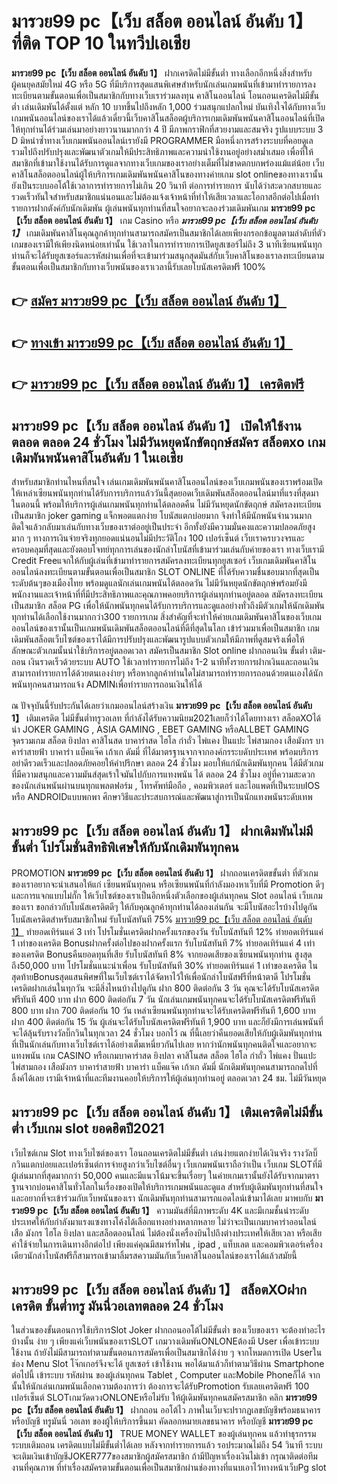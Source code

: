 # มารวย99 pc【เว็บ สล็อต ออนไลน์ อันดับ 1】  ที่ติด TOP 10 ในทวีปเอเชีย

**มารวย99 pc【เว็บ สล็อต ออนไลน์ อันดับ 1】** ฝากเครดิตไม่มีขั้นต่ำ  ทางเลือกอีกหนึ่งสิ่งสำหรับผู้คนยุคสมัยใหม่ 4G หรือ 5G ที่มีบริการสุดแสนพิเศษสำหรับนักเล่นเกมพนันที่เข้ามาทำรายการลงทะเบียนตามขั้นตอนเพื่อเป็นสมาชิกกับทางเว็บเราร่วมลงทุน คาสิโนออนไลน์ โอนถอนเครดิตไม่มีขั้นต่ำ เล่นเดิมพันได้ตั้งแต่ หลัก 10 บาทขึ้นไปถึงหลัก 1,000 ร่วมสนุกแปลกใหม่ บันเทิงใจได้กับทางเว็บเกมพนันออนไลน์ของเราได้แล้วเดี๋ยวนี้เว็บคาสิโนสล็อตผู้บริการเกมเดิมพันพนันคาสิโนออนไลน์ที่เปิดให้ทุกท่านได้ร่วมเล่นมาอย่างยาวนานมากกว่า 4 ปี มีภาพกราฟิกที่สวยงามและสมจริง รูปแบบระบบ 3 D
มิหนำซ้ำทางเว็บเกมพนันออนไลน์เรายังมี  PROGRAMMER มือหนึ่งการสร้างระบบที่คอยดูเล  รวมไปถึงปรับปรุงและพัฒนาตัวเกมให้มีประสิทธิภาพและความน่าใช้งานอยู่อย่างสม่ำเสมอ เพื่อที่ให้สมาชิกที่เข้ามาใช้งานได้รับการดูแลจากทางเว็บเกมของเราอย่างเต็มที่ไม่ขาดตกบกพร่องแม้แต่น้อย เว็บคาสิโนสล็อตออนไลน์ผู้ให้บริการเกมเดิมพันพนันคาสิโนของทางค่ายเกม slot onlineของทางเรานั้นยังเป็นระบบออโต้ใช้เวลาการทำรายการไม่เกิน 20 วินาที ต่อการทำรายการ นับได้ว่าสะดวกสบายและรวดเร็วทันใจสำหรับสมาชิกแน่นอนและไม่ต้องแจ้งเจ้าหน้าที่ทำให้เสียเวลาและโอกาสอีกต่อไปเมื่อทำรายการฝากตังค์กับนักเดิมพัน
ผู้เล่นพนันทุกท่านที่สนใจอยากจะลองร่วมเดิมพันเกม **มารวย99 pc【เว็บ สล็อต ออนไลน์ อันดับ 1】** เกม Casino  หรือ ***มารวย99 pc【เว็บ สล็อต ออนไลน์ อันดับ 1】*** เกมเดิมพันคาสิโนคุณลูกค้าทุกท่านสามารถสมัครเป็นสมาชิกได้เลยเพียงกรอกข้อมูลตามลำดับที่ตัวเกมของเรามีให้เพียงนิดหน่อยเท่านั้น ใช้เวลาในการทำรายการเปิดยูสเซอร์ไม่ถึง 3 นาทีเซียนพนันทุกท่านก็จะได้รับยูสเซอร์และรหัสผ่านเพื่อที่จะเข้ามาร่วมสนุกสุดมันส์กับเว็บคาสิโนของเราลงทะเบียนตามขั้นตอนเพื่อเป็นสมาชิกกับทางเว็บพนันของเราเวลานี้รับเลยโบนัสเครดิตฟรี 100%

## 👉 [สมัคร มารวย99 pc【เว็บ สล็อต ออนไลน์ อันดับ 1】](https://archa888.com/)
## 👉 [ทางเข้า มารวย99 pc【เว็บ สล็อต ออนไลน์ อันดับ 1】](https://archa888.com/)
## 👉 [มารวย99 pc【เว็บ สล็อต ออนไลน์ อันดับ 1】 เครดิตฟรี](https://archa888.com/)

## มารวย99 pc【เว็บ สล็อต ออนไลน์ อันดับ 1】 เปิดให้ใช้งานตลอด ตลอด 24 ชั่วโมง ไม่มีวันหยุดนักขัตฤกษ์สมัคร สล็อตxo เกมเดิมพันพนันคาสิโนอันดับ 1 ในเอเชีย

สำหรับสมาชิกท่านไหนที่สนใจ เล่นเกมเดิมพันพนันคาสิโนออนไลน์ของเว็บเกมพนันของเราพร้อมเปิดให้เหล่าเซียนพนันทุกท่านได้รับการบริการแล้ววันนี้สุดยอดเว็บเดิมพันสล็อตออนไลน์มาที่แรงที่สุดมาในตอนนี้ พร้อมให้บริการผู้เล่นเกมพนันทุกท่านได้ตลอดคืน ไม่มีวันหยุดนักขัตฤกษ์ สมัครลงทะเบียนเป็นสมาชิก joker gaming แจ็กพอตแตกง่าย โบนัสแตกบ่อยมาก จึงทำให้มีนักพนันจำนวนมากติดใจแล้วกลับมาเล่นกับทางเว็บของเราต่ออยู่เป็นประจำ อีกทั้งยังมีความมั่นคงและความปลอดภัยสูงมาก ๆ ทางการเงินจ่ายจริงทุกยอดแน่นอนไม่มีประวัติโกง 100 เปอร์เซ็นต์ เว็บเราครบวงจรและครอบคลุมที่สุดและยังตอบโจทย์ทุกการเล่นของนักล่าโบนัสที่เข้ามาร่วมเล่นกับค่ายของเรา
ทางเว็บเรามี Credit Freeแจกให้กับผู้เล่นที่เข้ามาทำรายการสมัครลงทะเบียนทุกยูสเซอร์ เว็บเกมเดิมพันคาสิโนออนไลน์ลงทะเบียนตามขั้นตอนเพื่อเป็นสมาชิก SLOT ONLINE ที่ได้รับความชื่นชอบมากที่สุดเป็นระดับต้นๆของเมืองไทย พร้อมดูแลนักเล่นเกมพนันได้ตลอดวัน ไม่มีวันหยุดนักขัตฤกษ์พร้อมยังมีพนักงานและเจ้าหน้าที่ที่มีประสิทธิภาพและคุณภาพคอยบริการผู้เล่นทุกท่านอยู่ตลอด สมัครลงทะเบียนเป็นสมาชิก สล็อต PG เพื่อให้นักพนันทุกคนได้รับการบริการและดูแลอย่างทั่วถึงมีตัวเกมให้นักเดิมพันทุกท่านได้เลือกใช้งานมากกว่า300 รายการเกม
สิ่งสำคัญที่จะทำให้ค่ายเกมเดิมพันคาสิโนของเว็บเกมออนไลน์ของเรานั้นเป็นเกมพนันเดิมพันสล็อตออนไลน์ที่ดีที่สุดในโลก เข้าร่วมมาเพื่อเป็นสมาชิก  เกมเดิมพันสล็อตเว็บไซต์ของเราได้มีการปรับปรุงและพัฒนารูปแบบตัวเกมให้มีภาพที่ดูสมจริงเพื่อให้ลักษณะตัวเกมนั้นน่าใช้บริการอยู่ตลอดเวลา สมัครเป็นสมาชิก Slot online ฝากถอนเงิน ขั้นต่ำ เติม-ถอน เงินรวดเร็วด้วยระบบ AUTO ใช้เวลาทำรายการไม่ถึง 1-2 นาทีทั้งรายการฝากเงินและถอนเงินสามารถทำรายการได้ด้วยตนเองง่ายๆ หรือหากลูกค้าท่านใดไม่สามารถทำรายการถอนด้วยตนเองได้นักพนันทุกคนสามารถแจ้ง ADMINเพื่อทำรายการถอนเงินให้ได้

ณ ปัจจุบันนี้รับประกันได้เลยว่าเกมออนไลน์สร้างเงิน **มารวย99 pc【เว็บ สล็อต ออนไลน์ อันดับ 1】** เติมเครดิต ไม่มีขั้นต่ำทรูวอเลท ที่กำลังได้รับความนิยม2021เลยก็ว่าได้โดยทางเรา สล็อตXOได้นำ JOKER GAMING , ASIA GAMING , EBET GAMING หรือALLBET GAMING จุดรวมเกม สล็อต ยิงปลา คาสิโนสด บาคาร่าสด ไฮโล กำถั่ว ไพ่แคง ปั่นแปะ ไพ่สามกอง เสือมังกร บาคาร่าสายฟ้า บาคาร่า แบ็คแจ๊ค เก้าเก ดัมมี่ ที่ได้มาตรฐานจากจากองค์กรระบดับประเทศ พร้อมบริการอย่าดีรวดเร็วและปลอดภัยคอยให้คำปรึกษา ตลอด 24 ชั่วโมง มอบให้แก่นักเดิมพันทุกคน ได้มีตัวเกมที่มีความสนุกและความมันส์สุดเร้าใจมันไปกับการแทงพนัน ได้ ตลอด 24 ชั่วโมง อยู่ที่ความสะดวกของนักเล่นพนันผ่านบนทุกแพลตฟอร์ม , โทรศัพท์มือถือ , คอมพิวเตอร์ และไอแพดที่เป็นระบบIOS หรือ ANDROIDแบบพกพา ศึกษาวิธีและประสบการณ์และพัฒนาสู่การเป็นนักแทงพนันระดับเทพ

## มารวย99 pc【เว็บ สล็อต ออนไลน์ อันดับ 1】 ฝากเดิมพันไม่มีขั้นต่ำ โปรโมชั่นสิทธิพิเศษให้กับนักเดิมพันทุกคน

 PROMOTION  **มารวย99 pc【เว็บ สล็อต ออนไลน์ อันดับ 1】** ฝากถอนเครดิตขขั้นต่ำ ที่ตัวเกมของเราอยากจะนำเสนอให้แก่  เซียนพนันทุกคน หรือเซียนพนันที่กำลังมองหาเว็บที่มี  Promotion ดีๆ และการแจกแบบไม่กั๊ก ให้เว็บไซต์ของเราเป็นอีกหนึ่งตัวเลือกของผู้เล่นทุกคน Slot ออนไลน์ เว็บเกมของเรา ขอกล่าวกับโบนัสเครดิตดีๆ ให้กับคุณลูกค้าทุกท่านได้ลองเล่นกัน จะมีโบนัสอะไรบ้างไปดูกัน
โบนัสเครดิตสำหรับสมาชิกใหม่ รับโบนัสทันที 75% [มารวย99 pc【เว็บ สล็อต ออนไลน์ อันดับ 1】](https://archa888.com/) ทำยอดเทิร์นแค่ 3 เท่า
โปรโมชั่นเครดิตฝากครั้งแรกของวัน รับโบนัสทันที 12% ทำยอดเทิร์นแค่ 1 เท่าของเครดิต
Bonusฝากครั้งต่อไปของฝากครั้งแรก รับโบนัสทันที 7% ทำยอดเทิร์นแค่ 4 เท่าของเครดิต
Bonusคืนยอดทุนที่เสีย รับโบนัสทันที 8% จากยอดเสียของเซียนพนันทุกท่าน สูงสุดถึง50,000 บาท
โปรโมชั่นแนะนำเพื่อน รับโบนัสทันที 30% ทำยอดเทิร์นแค่ 1 เท่าของเครดิต
ในสุดท้ายBonusสุดแสนพิศษที่ในเว็บไซต์เราได้จัดหาไว้ให้เพื่อนักล่าโบนัสฟรีที่หน้าตาดี โปรโมชั่นเครดิตฝากเล่นในทุกวัน จะมีสิ่งไหนบ้างไปดูกัน
ฝาก 800 ติดต่อกัน 3 วัน คุณจะได้รับโบนัสเครดิตฟรีทันที 400 บาท
ฝาก 600 ติดต่อกัน 7 วัน นักเล่นเกมพนันทุกคนจะได้รับโบนัสเครดิตฟรีทันที 800 บาท
ฝาก 700 ติดต่อกัน 10 วัน เหล่าเซียนพนันทุกท่านจะได้รับเครดิตฟรีทันที 1,600 บาท
ฝาก 400 ติดต่อกัน 15 วัน ผู้เล่นจะได้รับโบนัสเครดิตฟรีทันที 1,900 บาท
และก็ยังมีการเล่นพนันที่จะได้ลุ้นรับรางวัลบิ๊กวินในทุกเวลา 24 ชั่วโมง บอกไว้ ณ ที่นี้เลยว่าคืนยอดเสียให้กับผู้เดิมพันทุกท่านที่เป็นนักเล่นกับทางเว็บไซต์เราได้อย่างเต็มเหนี่ยวกันไปเลย หากว่านักพนันทุกคนติดใจและอยากจะแทงพนัน เกม CASINO หรือเกมบาคาร่าสด ยิงปลา คาสิโนสด สล็อต ไฮโล กำถั่ว ไพ่แคง ปั่นแปะ ไพ่สามกอง เสือมังกร บาคาร่าสายฟ้า บาคาร่า แบ็คแจ๊ค เก้าเก ดัมมี่ นักเดิมพันทุกคนสามารถกดไปที่ลิ้งค์ได้เลย เรามีเจ้าหน้าที่และทีมงานคอยให้บริการให้ผู้เล่นทุกท่านอยู่ ตลอดเวลา 24 ชม. ไม่มีวันหยุด

## มารวย99 pc【เว็บ สล็อต ออนไลน์ อันดับ 1】 เติมเครดิตไม่มีขั้นต่ำ  เว็บเกม slot ยอดฮิตปี2021

เว็บไซต์เกม Slot ทางเว็บไซต์ของเรา โอนถอนเครดิตไม่มีขั้นต่ำ เล่นง่ายแตกง่ายได้เงินจริง รางวัลบิ๊กวินแตกบ่อยและเปอร์เซ็นต์การจ่ายสูงกว่าเว็บไซต์อื่นๆ เว็บเกมพนันเราถือว่าเป็น เว็บเกม SLOTที่มีผู้เล่นมากที่สุดมากกว่า 50,000 คนและมีแนวโน้มจะขึ้นเรื่อยๆ ในค่ายเกมเรานั้นยังได้รับจากมาตราฐานจากบ่อนคาสิโนทั่วโลกในเรื่องของเปิดให้บริการเกมพนันและดูแล สำหรับผู้เดิมพันทุกท่านที่สนใจและอยากที่จะเข้าร่วมกับเว็บพนันของเรา นักเดิมพันทุกท่านสามารถแอดไลน์เข้ามาได้เลย
	มาพบกับ **มารวย99 pc【เว็บ สล็อต ออนไลน์ อันดับ 1】** ความมันส์ที่มีภาพระดับ 4K และมีเกมชั้นนำระดับประเทศให้กับกำลังมาแรงแซงทางโค้งได้เลือกแทงอย่างหลากหลาย  ไม่ว่าจะเป็นเกมบาคาร่าออนไลน์ เสือ มังกร ไฮโล ยิงปลา และสล็อตออนไลน์ ไม่ต้องนั่งเครื่องบินไปถึงต่างประเทศให้เสียเวลา หรือเสียค่าใช้จ่ายในการเดินทางอีกต่อไป เพียงแค่คุณมีสมาร์ทโฟน , ipad , แท็บเลต และคอมพิวเตอร์เครื่องเดียวนักล่าโบนัสฟรีก็สามารถเข้ามาลิ้มรสความมันกับเว็บคาสิโนออนไลน์ของเราได้แล้วสมัยนี้

## มารวย99 pc【เว็บ สล็อต ออนไลน์ อันดับ 1】 สล็อตXOฝากเครดิต ขั้นต่ำทรู มันนี่วอเลทตลอด 24 ชั่วโมง

ในส่วนของขั้นตอนการใช้บริการSlot Joker ฝากถอนออโต้ไม่มีขั้นต่ำ ของเว็บของเรา จะต้องทำอะไรบ้างนั้น ง่าย ๆ เพียงแค่เว็บพนันของเราSLOT เกมวางเดิมพันONLONEต้องมี User เพื่อเข้าระบบใช้งาน ถ้ายังไม่มีสามารถทำตามขั้นตอนการสมัครเพื่อเป็นสมาชิกได้ง่าย ๆ จากโหมดการเปิด Userในช่อง Menu Slot โจ๊กเกอร์จึงจะได้ ยูสเซอร์ เข้าใช้งาน พอได้มาแล้วก็ทำตามวิธีผ่าน Smartphone ต่อไปนี้
เข้าระบบ รหัสผ่าน  ของผู้เล่นทุกคน Tablet , Computer และMobile Phoneก็ได้
จากนั้นให้นักเล่นเกมพนันเลือกความต้องการว่า ต้องการจะได้รับPromotion รับเลยเครดิตฟรี 100 เปอร์เซ็นต์ SLOTเกมวัดดวงONLONEหรือไม่รับ
ให้ผู้เดิมพันทุกคนสมัครสมาชิก คลิก **มารวย99 pc【เว็บ สล็อต ออนไลน์ อันดับ 1】** ฝากถอน ออโต้ไว ภาพในเว็บจะปรากฏเลขบัญชีพร้อมธนาคาร หรือบัญชี ทรูมันนี่ วอเลท ของผู้ให้บริการขึ้นมา
คัดลอกหมายเลขธนาคาร หรือบัญชี **มารวย99 pc【เว็บ สล็อต ออนไลน์ อันดับ 1】** TRUE MONEY WALLET ของผู้เล่นทุกคน แล้วทำธุรกรรมระบบเติมถอน เครดิตแบบไม่มีขั้นต่ำได้เลย
หลังจากทำรายการแล้ว รอประมาณไม่ถึง 54 วินาที ระบบจะเติมเงินเข้าบัญชีJOKER777ของสมาชิกผู้สมัครสมาชิก
ถ้ามีปัญหาเรื่องเงินไม่เข้า กรุณาติดต่อทีมงานที่คุณภาพ ที่ทำเรื่องสมัครตามขั้นตอนเพื่อเป็นสมาชิกผ่านช่องทางที่แนบเอาไว้ทางหน้าเว็บPg slot


